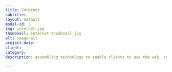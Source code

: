 ```yaml
---
title: Internet
subtitle:
layout: default
modal-id: 5
img: internet.jpg
thumbnail: internet-thumbnail.jpg
alt: image-alt
project-date:
client:
category:
description: Assembling technology to enable clients to use the web, conduct commerce, use data, and communicate safely and effectively.

---
```

